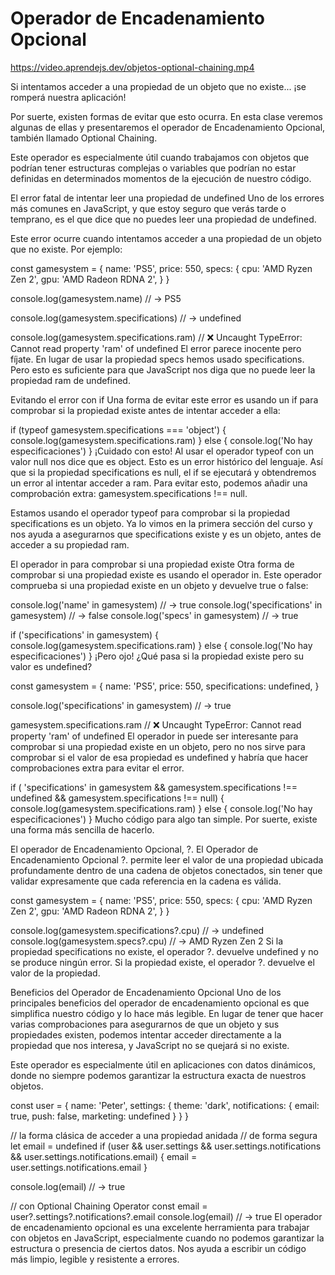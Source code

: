 # Operador de Encadenamiento Opcional

https://video.aprendejs.dev/objetos-optional-chaining.mp4


Si intentamos acceder a una propiedad de un objeto que no existe... ¡se romperá nuestra aplicación!

Por suerte, existen formas de evitar que esto ocurra. En esta clase veremos algunas de ellas y presentaremos el operador de Encadenamiento Opcional, también llamado Optional Chaining.

Este operador es especialmente útil cuando trabajamos con objetos que podrían tener estructuras complejas o variables que podrían no estar definidas en determinados momentos de la ejecución de nuestro código.

El error fatal de intentar leer una propiedad de undefined
Uno de los errores más comunes en JavaScript, y que estoy seguro que verás tarde o temprano, es el que dice que no puedes leer una propiedad de undefined.

Este error ocurre cuando intentamos acceder a una propiedad de un objeto que no existe. Por ejemplo:

const gamesystem = {
  name: 'PS5',
  price: 550,
  specs: {
    cpu: 'AMD Ryzen Zen 2',
    gpu: 'AMD Radeon RDNA 2',
  }
}

console.log(gamesystem.name) // -> PS5

console.log(gamesystem.specifications) // -> undefined

console.log(gamesystem.specifications.ram) 
// ❌ Uncaught TypeError: Cannot read property 'ram' of undefined
El error parece inocente pero fíjate. En lugar de usar la propiedad specs hemos usado specifications. Pero esto es suficiente para que JavaScript nos diga que no puede leer la propiedad ram de undefined.

Evitando el error con if
Una forma de evitar este error es usando un if para comprobar si la propiedad existe antes de intentar acceder a ella:

if (typeof gamesystem.specifications === 'object') {
  console.log(gamesystem.specifications.ram)
} else {
  console.log('No hay especificaciones')
}
¡Cuidado con esto! Al usar el operador typeof con un valor null nos dice que es object. Esto es un error histórico del lenguaje. Así que si la propiedad specifications es null, el if se ejecutará y obtendremos un error al intentar acceder a ram. Para evitar esto, podemos añadir una comprobación extra: gamesystem.specifications !== null.

Estamos usando el operador typeof para comprobar si la propiedad specifications es un objeto. Ya lo vimos en la primera sección del curso y nos ayuda a asegurarnos que specifications existe y es un objeto, antes de acceder a su propiedad ram.

El operador in para comprobar si una propiedad existe
Otra forma de comprobar si una propiedad existe es usando el operador in. Este operador comprueba si una propiedad existe en un objeto y devuelve true o false:

console.log('name' in gamesystem) // -> true
console.log('specifications' in gamesystem) // -> false
console.log('specs' in gamesystem) // -> true

if ('specifications' in gamesystem) {
  console.log(gamesystem.specifications.ram)
} else {
  console.log('No hay especificaciones')
}
¡Pero ojo! ¿Qué pasa si la propiedad existe pero su valor es undefined?

const gamesystem = {
  name: 'PS5',
  price: 550,
  specifications: undefined,
}

console.log('specifications' in gamesystem) // -> true

gamesystem.specifications.ram
// ❌ Uncaught TypeError: Cannot read property 'ram' of undefined
El operador in puede ser interesante para comprobar si una propiedad existe en un objeto, pero no nos sirve para comprobar si el valor de esa propiedad es undefined y habría que hacer comprobaciones extra para evitar el error.

if (
  'specifications' in gamesystem &&
  gamesystem.specifications !== undefined &&
  gamesystem.specifications !== null) {
  console.log(gamesystem.specifications.ram)
} else {
  console.log('No hay especificaciones')
}
Mucho código para algo tan simple. Por suerte, existe una forma más sencilla de hacerlo.

El operador de Encadenamiento Opcional, ?.
El Operador de Encadenamiento Opcional ?. permite leer el valor de una propiedad ubicada profundamente dentro de una cadena de objetos conectados, sin tener que validar expresamente que cada referencia en la cadena es válida.

const gamesystem = {
  name: 'PS5',
  price: 550,
  specs: {
    cpu: 'AMD Ryzen Zen 2',
    gpu: 'AMD Radeon RDNA 2',
  }
}

console.log(gamesystem.specifications?.cpu)
// -> undefined
console.log(gamesystem.specs?.cpu)
// -> AMD Ryzen Zen 2
Si la propiedad specifications no existe, el operador ?. devuelve undefined y no se produce ningún error. Si la propiedad existe, el operador ?. devuelve el valor de la propiedad.

Beneficios del Operador de Encadenamiento Opcional
Uno de los principales beneficios del operador de encadenamiento opcional es que simplifica nuestro código y lo hace más legible. En lugar de tener que hacer varias comprobaciones para asegurarnos de que un objeto y sus propiedades existen, podemos intentar acceder directamente a la propiedad que nos interesa, y JavaScript no se quejará si no existe.

Este operador es especialmente útil en aplicaciones con datos dinámicos, donde no siempre podemos garantizar la estructura exacta de nuestros objetos.

const user = {
  name: 'Peter',
  settings: {
    theme: 'dark',
    notifications: {
      email: true,
      push: false,
      marketing: undefined
    }
  }
}

// la forma clásica de acceder a una propiedad anidada
// de forma segura
let email = undefined
if (user && user.settings &&
  user.settings.notifications &&
  user.settings.notifications.email) {
  email = user.settings.notifications.email
}

console.log(email) // -> true

// con Optional Chaining Operator
const email = user?.settings?.notifications?.email
console.log(email) // -> true
El operador de encadenamiento opcional es una excelente herramienta para trabajar con objetos en JavaScript, especialmente cuando no podemos garantizar la estructura o presencia de ciertos datos. Nos ayuda a escribir un código más limpio, legible y resistente a errores.